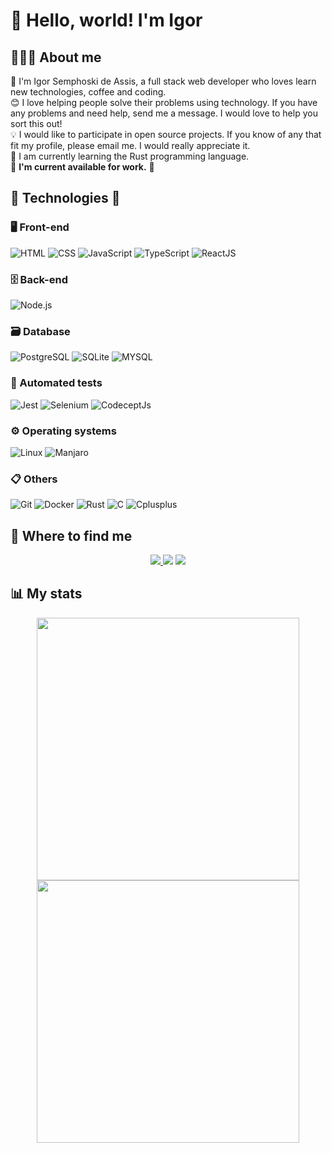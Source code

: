 # 👋 Hello, world! I'm Igor
## 👨🏻‍💻 About me
👾  I'm Igor Semphoski de Assis, a full stack web developer who loves learn new technologies, coffee and coding.<br/>
😊  I love helping people solve their problems using technology. If you have any problems and need help, send me a message. I would love to help you sort this out!<br/>
💡  I would like to participate in open source projects. If you know of any that fit my profile, please email me. I would really appreciate it.<br/>
🦀 I am currently learning the Rust programming language.<br/>
💼 **I'm current available for work.** 💼<br/>

## 🚀 Technologies 🚀

### 🖥️ Front-end

![HTML](https://img.shields.io/badge/-HTML-333333?style=flat&logo=HTML5)
![CSS](https://img.shields.io/badge/-CSS-333333?style=flat&logo=CSS3&logoColor=1572B6)
![JavaScript](https://img.shields.io/badge/-JavaScript-333333?style=flat&logo=javascript)
![TypeScript](https://img.shields.io/badge/-TypeScript-333333?style=flat&logo=typescript&logoColor=2D79C7)
![ReactJS](https://img.shields.io/badge/-ReactJS-333333?style=flat&logo=react)

### 🗄️ Back-end

![Node.js](https://img.shields.io/badge/-Node.js-333333?style=flat&logo=node.js)


### 🗃️ Database

![PostgreSQL](https://img.shields.io/badge/-PostgreSQL-333333?style=flat&logo=postgresql&logoColor=1188f0)
![SQLite](https://img.shields.io/badge/-SQLite-333333?style=flat&logo=sqlite)
![MYSQL](https://img.shields.io/badge/-MYSQL-333333?style=flat&logo=mysql&&logoColor=17cdff)

### 🧪 Automated tests

![Jest](https://img.shields.io/badge/-Jest-333333?style=flat&logo=jest&logoColor=db210f)
![Selenium](https://img.shields.io/badge/-Selenium-333333?style=flat&logo=selenium&logoColor=f42222)
![CodeceptJs](https://img.shields.io/badge/-CodeceptJs-333333?style=flat&logo=codeceptjs&logoColor=ecfa23)

### ⚙️ Operating systems

![Linux](https://img.shields.io/badge/-Linux-333333?style=flat&logo=linux&logoColor=FFF)
![Manjaro](https://img.shields.io/badge/-Manjaro-333333?style=flat&logo=manjaro&logoColor=33d644)

### 📋 Others

![Git](https://img.shields.io/badge/-Git-333333?style=flat&logo=git&logoColor=eb4e15)
![Docker](https://img.shields.io/badge/-Docker-333333?style=flat&logo=docker&logoColor=1e60e6)
![Rust](https://img.shields.io/badge/-Rust-333333?style=flat&logo=rust&logoColor=fff)
![C](https://img.shields.io/badge/-C_lang-333333?style=flat&logo=c&logoColor=fff)
![Cplusplus](https://img.shields.io/badge/-C++-333333?style=flat&logo=cplusplus&logoColor=1e60e6)

## 📱 Where to find me
<p align="center">
  <a href="https://www.linkedin.com/in/igor-semphoski-de-assis-2a9b3618a/">
    <img src="https://img.shields.io/badge/-Igor_Semphoski_de_Assis-blue?style=flat&logo=Linkedin&logoColor=white&link=https://www.linkedin.com/in/igor-semphoski-de-assis-2a9b3618a/" />
  </a>
  <a>
    <img src="https://img.shields.io/badge/-igorsemphoski@gmail.com-c14438?style=flat&logo=Gmail&logoColor=white&link=mailto:igorsemphoski@gmail.com" />
  </a>
  <a>
   <img src="https://img.shields.io/badge/-Igor_IA%239328-blueviolet?style=flat&logo=discord&logoColor=white" />
  </a>
</p>

## 📊 My stats

<p align="center">
<a href="https://github.com/anuraghazra/github-readme-stats">
  <img width="420" align="center" src="https://github-readme-stats.vercel.app/api?username=IgorSAssis&count_private=true&show_icons=true&theme=tokyonight&custom_title=Github%20Status" />
</a>
<br/>
<a href="https://github.com/anuraghazra/convoychat">
  <img width="420" align="center" src="https://github-readme-stats.vercel.app/api/top-langs/?username=IgorSAssis&layout=compact&theme=tokyonight" />
</a>
</p>
